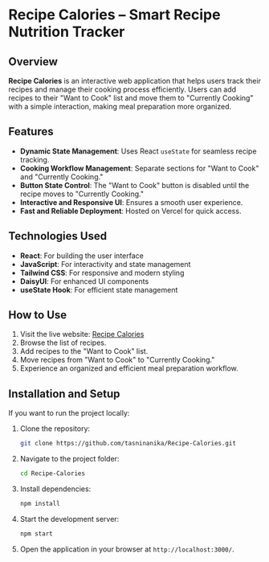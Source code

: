 # Recipe Calories – Smart Recipe Nutrition Tracker

## Overview
**Recipe Calories** is an interactive web application that helps users track their recipes and manage their cooking process efficiently. Users can add recipes to their "Want to Cook" list and move them to "Currently Cooking" with a simple interaction, making meal preparation more organized.

## Features
- **Dynamic State Management**: Uses React `useState` for seamless recipe tracking.
- **Cooking Workflow Management**: Separate sections for "Want to Cook" and "Currently Cooking."
- **Button State Control**: The "Want to Cook" button is disabled until the recipe moves to "Currently Cooking."
- **Interactive and Responsive UI**: Ensures a smooth user experience.
- **Fast and Reliable Deployment**: Hosted on Vercel for quick access.

## Technologies Used
- **React**: For building the user interface
- **JavaScript**: For interactivity and state management
- **Tailwind CSS**: For responsive and modern styling
- **DaisyUI**: For enhanced UI components
- **useState Hook**: For efficient state management

## How to Use
1. Visit the live website: [Recipe Calories](https://recipe-calories-hazel.vercel.app)
2. Browse the list of recipes.
3. Add recipes to the "Want to Cook" list.
4. Move recipes from "Want to Cook" to "Currently Cooking."
5. Experience an organized and efficient meal preparation workflow.

## Installation and Setup
If you want to run the project locally:
1. Clone the repository:
   ```sh
   git clone https://github.com/tasninanika/Recipe-Calories.git
   ```
2. Navigate to the project folder:
   ```sh
   cd Recipe-Calories
   ```
3. Install dependencies:
   ```sh
   npm install
   ```
4. Start the development server:
   ```sh
   npm start
   ```
5. Open the application in your browser at `http://localhost:3000/`.

